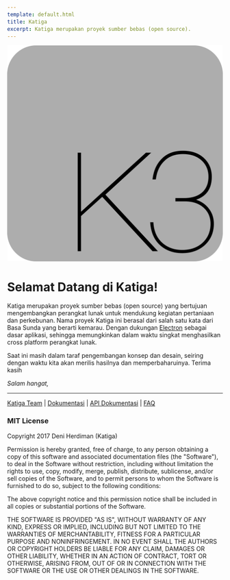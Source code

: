 ```yaml
---
template: default.html
title: Katiga
excerpt: Katiga merupakan proyek sumber bebas (open source).
---
```


![Logo Katiga](logo.svg "Katiga Logo")

Selamat Datang di Katiga!
=========================

Katiga merupakan proyek sumber bebas (open source) yang bertujuan mengembangkan perangkat lunak untuk mendukung kegiatan pertaniaan dan perkebunan. Nama proyek Katiga ini berasal dari salah satu kata dari Basa Sunda yang berarti kemarau. Dengan dukungan [Electron](https://electron.atom.io) sebagai dasar aplikasi, sehingga memungkinkan dalam waktu singkat menghasilkan cross platform perangkat lunak.

Saat ini masih dalam taraf pengembangan konsep dan desain, seiring dengan waktu kita akan merilis hasilnya dan memperbaharuinya. Terima kasih

*Salam hangat,*

-------------------
[Katiga Team](mailto:support@kati.ga "Email Support Katiga") | [Dokumentasi](https://docs.kati.ga "Halaman Dokumentasi dihost oleh Gitbook") | [API Dokumentasi](https://api.docs.kati.ga "Halaman API Dokumentasi dihost oleh Gitbook") | [FAQ](https://help.kati.ga "Halaman FAQ dihost oleh Gitbook")

### MIT License

Copyright 2017 Deni Herdiman (Katiga)

Permission is hereby granted, free of charge, to any person obtaining a copy of this software and associated documentation files (the "Software"), to deal in the Software without restriction, including without limitation the rights to use, copy, modify, merge, publish, distribute, sublicense, and/or sell copies of the Software, and to permit persons to whom the Software is furnished to do so, subject to the following conditions:

The above copyright notice and this permission notice shall be included in all copies or substantial portions of the Software.

THE SOFTWARE IS PROVIDED "AS IS", WITHOUT WARRANTY OF ANY KIND, EXPRESS OR IMPLIED, INCLUDING BUT NOT LIMITED TO THE WARRANTIES OF MERCHANTABILITY, FITNESS FOR A PARTICULAR PURPOSE AND NONINFRINGEMENT. IN NO EVENT SHALL THE AUTHORS OR COPYRIGHT HOLDERS BE LIABLE FOR ANY CLAIM, DAMAGES OR OTHER LIABILITY, WHETHER IN AN ACTION OF CONTRACT, TORT OR OTHERWISE, ARISING FROM, OUT OF OR IN CONNECTION WITH THE SOFTWARE OR THE USE OR OTHER DEALINGS IN THE SOFTWARE.
